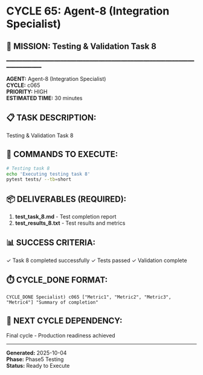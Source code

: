 # CYCLE 65: Agent-8 (Integration Specialist)

## 🎯 MISSION: Testing & Validation Task 8
━━━━━━━━━━━━━━━━━━━━━━━━━━━━━━━━━━━━━━━━━━━━━━━━━━━━━━━━━━━━━━━━━━━━━━

**AGENT:** Agent-8 (Integration Specialist)  
**CYCLE:** c065  
**PRIORITY:** HIGH  
**ESTIMATED TIME:** 30 minutes  


## 📋 TASK DESCRIPTION:
Testing & Validation Task 8

## 🔧 COMMANDS TO EXECUTE:
```bash
# Testing task 8
echo 'Executing testing task 8'
pytest tests/ --tb=short
```

## 📦 DELIVERABLES (REQUIRED):
1. **test_task_8.md** - Test completion report
2. **test_results_8.txt** - Test results and metrics

## 📊 SUCCESS CRITERIA:
✓ Task 8 completed successfully
✓ Tests passed
✓ Validation complete

## ⏱️ CYCLE_DONE FORMAT:
```
CYCLE_DONE Specialist) c065 ["Metric1", "Metric2", "Metric3", "Metric4"] "Summary of completion"
```

## 📝 NEXT CYCLE DEPENDENCY:
Final cycle - Production readiness achieved

---

**Generated:** 2025-10-04  
**Phase:** Phase5 Testing  
**Status:** Ready to Execute
